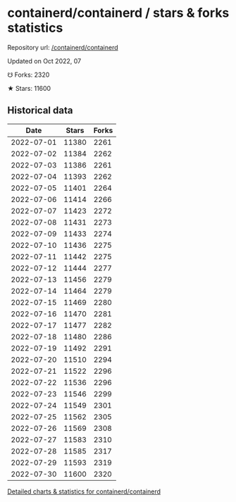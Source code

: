 # containerd/containerd / stars & forks statistics

Repository url: [/containerd/containerd](https://github.com/containerd/containerd)

Updated on Oct 2022, 07

☋ Forks: 2320

★ Stars: 11600

## Historical data
| Date | Stars | Forks |
|------|-------|-------|
| 2022-07-01 | 11380 | 2261 | 
| 2022-07-02 | 11384 | 2262 | 
| 2022-07-03 | 11386 | 2261 | 
| 2022-07-04 | 11393 | 2262 | 
| 2022-07-05 | 11401 | 2264 | 
| 2022-07-06 | 11414 | 2266 | 
| 2022-07-07 | 11423 | 2272 | 
| 2022-07-08 | 11431 | 2273 | 
| 2022-07-09 | 11433 | 2274 | 
| 2022-07-10 | 11436 | 2275 | 
| 2022-07-11 | 11442 | 2275 | 
| 2022-07-12 | 11444 | 2277 | 
| 2022-07-13 | 11456 | 2279 | 
| 2022-07-14 | 11464 | 2279 | 
| 2022-07-15 | 11469 | 2280 | 
| 2022-07-16 | 11470 | 2281 | 
| 2022-07-17 | 11477 | 2282 | 
| 2022-07-18 | 11480 | 2286 | 
| 2022-07-19 | 11492 | 2291 | 
| 2022-07-20 | 11510 | 2294 | 
| 2022-07-21 | 11522 | 2296 | 
| 2022-07-22 | 11536 | 2296 | 
| 2022-07-23 | 11546 | 2299 | 
| 2022-07-24 | 11549 | 2301 | 
| 2022-07-25 | 11562 | 2305 | 
| 2022-07-26 | 11569 | 2308 | 
| 2022-07-27 | 11583 | 2310 | 
| 2022-07-28 | 11585 | 2317 | 
| 2022-07-29 | 11593 | 2319 | 
| 2022-07-30 | 11600 | 2320 | 


[Detailed charts & statistics for containerd/containerd](https://reviewgithub.com/rep/containerd/containerd)
